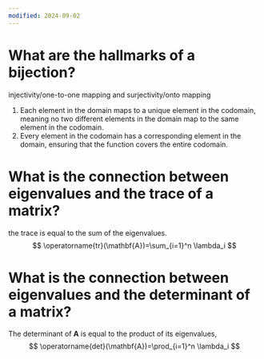 ```yaml
---
modified: 2024-09-02
---
```

# What are the hallmarks of a bijection?
injectivity/one-to-one mapping and surjectivity/onto mapping
1. Each element in the domain maps to a unique element in the codomain, meaning no two different elements in the domain map to the same element in the codomain. 
2. Every element in the codomain has a corresponding element in the domain, ensuring that the function covers the entire codomain.
# What is the connection between eigenvalues and the trace of a matrix? 
the trace is equal to the sum of the eigenvalues. 
$$
\operatorname{tr}(\mathbf{A})=\sum_{i=1}^n \lambda_i
$$

# What is the connection between eigenvalues and the determinant of a matrix? 
The determinant of $\mathbf{A}$ is equal to the product of its eigenvalues,
$$
\operatorname{det}(\mathbf{A})=\prod_{i=1}^n \lambda_i
$$